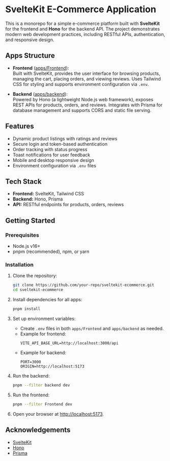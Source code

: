 # SvelteKit E-Commerce Application

This is a monorepo for a simple e-commerce platform built with **SvelteKit** for the frontend and **Hono** for the backend API. The project demonstrates modern web development practices, including RESTful APIs, authentication, and responsive design.

## Apps Structure

- **Frontend** ([apps/Frontend](apps/Frontend)):  
  Built with SvelteKit, provides the user interface for browsing products, managing the cart, placing orders, and viewing reviews. Uses Tailwind CSS for styling and supports environment configuration via `.env`.

- **Backend** ([apps/backend](apps/backend)):  
  Powered by Hono (a lightweight Node.js web framework), exposes REST APIs for products, orders, and reviews. Integrates with Prisma for database management and supports CORS and static file serving.

## Features

- Dynamic product listings with ratings and reviews
- Secure login and token-based authentication
- Order tracking with status progress
- Toast notifications for user feedback
- Mobile and desktop responsive design
- Environment configuration via `.env` files

## Tech Stack

- **Frontend:** SvelteKit, Tailwind CSS
- **Backend:** Hono, Prisma
- **API:** RESTful endpoints for products, orders, reviews

## Getting Started

### Prerequisites

- Node.js v16+
- pnpm (recommended), npm, or yarn

### Installation

1. Clone the repository:

   ```bash
   git clone https://github.com/your-repo/sveltekit-ecommerce.git
   cd sveltekit-ecommerce
   ```

2. Install dependencies for all apps:

   ```bash
   pnpm install
   ```

3. Set up environment variables:
   - Create `.env` files in both `apps/Frontend` and `apps/backend` as needed.
   - Example for frontend:
     ```
     VITE_API_BASE_URL=http://localhost:3000/api
     ```
   - Example for backend:
     ```
     PORT=3000
     ORIGIN=http://localhost:5173
     ```

4. Run the backend:

   ```bash
   pnpm --filter backend dev
   ```

5. Run the frontend:

   ```bash
   pnpm --filter Frontend dev
   ```

6. Open your browser at [http://localhost:5173](http://localhost:5173).

## Acknowledgements

- [SvelteKit](https://kit.svelte.dev/)
- [Hono](https://hono.dev/)
- [Prisma](https://www.prisma.io/)
